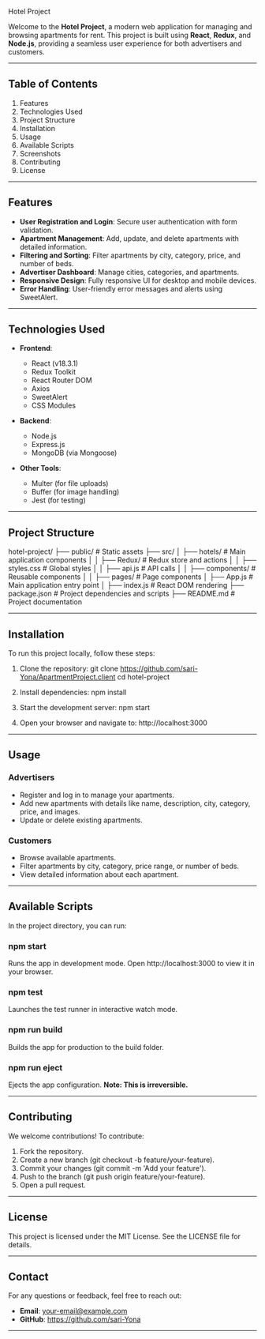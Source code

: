
  Hotel Project
 
  Welcome to the **Hotel Project**, a modern web application for managing and browsing apartments for rent.
  This project is built using **React**, **Redux**, and **Node.js**, providing a seamless user experience for both advertisers and customers.
 
  ---
 
  ## Table of Contents
 
  1. Features
  2. Technologies Used
  3. Project Structure
  4. Installation
  5. Usage
  6. Available Scripts
  7. Screenshots
  8. Contributing
  9. License
 
  ---
 
  ## Features
 
  - **User Registration and Login**: Secure user authentication with form validation.
  - **Apartment Management**: Add, update, and delete apartments with detailed information.
  - **Filtering and Sorting**: Filter apartments by city, category, price, and number of beds.
  - **Advertiser Dashboard**: Manage cities, categories, and apartments.
  - **Responsive Design**: Fully responsive UI for desktop and mobile devices.
  - **Error Handling**: User-friendly error messages and alerts using SweetAlert.
 
  ---
 
  ## Technologies Used
 
  - **Frontend**:
    - React (v18.3.1)
    - Redux Toolkit
    - React Router DOM
    - Axios
    - SweetAlert
    - CSS Modules
 
  - **Backend**:
    - Node.js
    - Express.js
    - MongoDB (via Mongoose)
 
  - **Other Tools**:
    - Multer (for file uploads)
    - Buffer (for image handling)
    - Jest (for testing)
 
  ---
 
  ## Project Structure
 
  hotel-project/
  ├── public/                # Static assets
  ├── src/
  │   ├── hotels/            # Main application components
  │   │   ├── Redux/         # Redux store and actions
  │   │   ├── styles.css     # Global styles
  │   │   ├── api.js         # API calls
  │   │   ├── components/    # Reusable components
  │   │   ├── pages/         # Page components
  │   ├── App.js             # Main application entry point
  │   ├── index.js           # React DOM rendering
  ├── package.json           # Project dependencies and scripts
  ├── README.md              # Project documentation
 
  ---
 
  ## Installation
 
  To run this project locally, follow these steps:
 
  1. Clone the repository:
     git clone https://github.com/sari-Yona/ApartmentProject.client
     cd hotel-project
 
  2. Install dependencies:
     npm install
 
  3. Start the development server:
     npm start
 
  4. Open your browser and navigate to:
     http://localhost:3000
 
  ---
 
  ## Usage
 
  ### Advertisers
  - Register and log in to manage your apartments.
  - Add new apartments with details like name, description, city, category, price, and images.
  - Update or delete existing apartments.
 
  ### Customers
  - Browse available apartments.
  - Filter apartments by city, category, price range, or number of beds.
  - View detailed information about each apartment.
 
  ---
 
  ## Available Scripts
 
  In the project directory, you can run:
 
  ### npm start
  Runs the app in development mode. Open http://localhost:3000 to view it in your browser.
 
  ### npm test
  Launches the test runner in interactive watch mode.
 
  ### npm run build
  Builds the app for production to the build folder.
 
 ### npm run eject
  Ejects the app configuration. **Note: This is irreversible.**
 
  ---
 
 
  ## Contributing
 
  We welcome contributions! To contribute:
 
  1. Fork the repository.
  2. Create a new branch (git checkout -b feature/your-feature).
  3. Commit your changes (git commit -m 'Add your feature').
  4. Push to the branch (git push origin feature/your-feature).
  5. Open a pull request.
 
  ---
 
  ## License
 
  This project is licensed under the MIT License. See the LICENSE file for details.
 
  ---
 
  ## Contact
 
  For any questions or feedback, feel free to reach out:
 
  - **Email**: your-email@example.com
  - **GitHub**: https://github.com/sari-Yona
 
  ---
